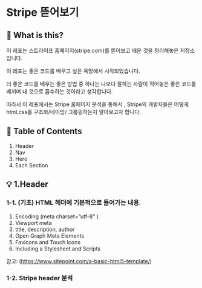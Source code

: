 # Stripe 뜯어보기

## 🤭 What is this?
이 레포는 스트라이프 홈페이지(stripe.com)를 뜯어보고 배운 것을 정리해놓은 저장소입니다. 

이 레포는 좋은 코드를 배우고 싶은 욕망에서 시작되었습니다. 

더 좋은 코드를 배우는 좋은 방법 중 하나는 나보다 잘하는 사람이 적어놓은 좋은 코드를 베끼며 내 것으로 흡수하는 것이라고 생각합니다. 

따라서 이 레포에서는  Stripe 홈페이지 분석을 통해서 , 
Stripe의 개발자들은 어떻게 html,css를 구조화/네이밍/ 그룹핑하는지 알아보고자 합니다.


## 📝 Table of Contents
1. Header
2. Nav 
3. Hero
4. Each Section



## 💡 1.Header
### 1-1. (기초) HTML 헤더에 기본적으로 들어가는 내용.

1. Encoding (meta charset=”utf-8” )
2. Viewport meta 
3. title, description, author
4. Open Graph Meta Elements
5. Favicons and Touch Icons
6. Including a Stylesheet and Scripts

참고: (https://www.sitepoint.com/a-basic-html5-template/)

### 1-2. Stripe header 분석 
